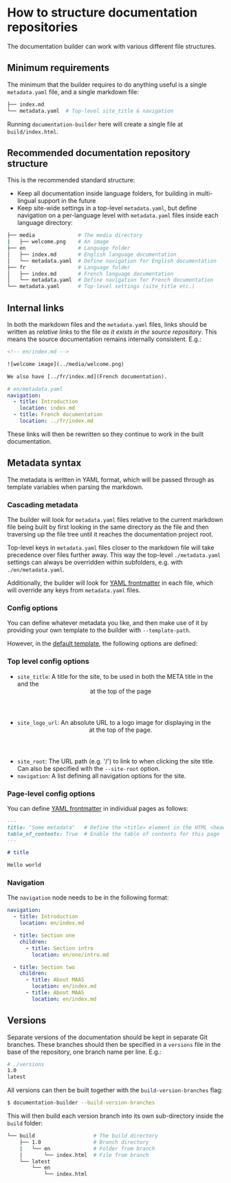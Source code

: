 # How to structure documentation repositories

The documentation builder can work with various different file structures.

## Minimum requirements

The minimum that the builder requires to do anything useful is a single
`metadata.yaml` file, and a single markdown file:

``` bash
├── index.md
└── metadata.yaml  # Top-level site_title & navigation
```

Running `documentation-builder` here will create a single file at
`build/index.html`.

## Recommended documentation repository structure

This is the recommended standard structure:

- Keep all documentation inside language folders, for building in multi-lingual
  support in the future
- Keep site-wide settings in a top-level `metadata.yaml`, but define navigation
  on a per-language level with `metadata.yaml` files inside each language directory:

``` bash
├── media              # The media directory
|   ├── welcome.png    # An image
├── en                 # Language folder
│   ├── index.md       # English language documentation
│   └── metadata.yaml  # Define navigation for English documentation
├── fr                 # Language folder
│   ├── index.md       # French language documentation
│   └── metadata.yaml  # Define navigation for French documentation
└── metadata.yaml      # Top-level settings (site_title etc.)
```

## Internal links

In both the markdown files and the `metadata.yaml` files, links should be
written as *relative links* to the file *as it exists in the source repository*.
This means the source documentation remains internally consistent. E.g.:

``` html
<!-- en/index.md -->

![welcome image](../media/welcome.png)

We also have [../fr/index.md](French documentation).
```

``` yaml
# en/metadata.yaml
navigation:
  - title: Introduction
    location: index.md
  - title: French documentation
    location: ../fr/index.md
```

These links will then be rewritten so they continue to work in the built
documentation.

## Metadata syntax

The metadata is written in YAML format, which will be passed through as template
variables when parsing the markdown.

### Cascading metadata

The builder will look for `metadata.yaml` files relative to the current
markdown file being built by first looking in the same directory as the file
and then traversing up the file tree until it reaches the documentation project
root.

Top-level keys in `metadata.yaml` files closer to the markdown file will take
precedence over files further away. This way the top-level `./metadata.yaml`
settings can always be overridden within subfolders, e.g. with `./en/metadata.yaml`.

Additionally, the builder will look for [YAML frontmatter](https://jekyllrb.com/docs/frontmatter/)
in each file, which will override any keys from `metadata.yaml` files.

### Config options

You can define whatever metadata you like, and then make use of it by
providing your own template to the builder with `--template-path`.

However, in the [default template](https://github.com/CanonicalLtd/documentation-builder/blob/master/ubuntudesign/documentation_builder/resources/template.html), the following options are defined:

### Top level config options

- `site_title`: A title for the site, to be used in both the META title
  in the <head> and the <header> at the top of the page
- `site_logo_url`: An absolute URL to a logo image for displaying in the
  <header> at the top of the page.
- `site_root`: The URL path (e.g. '/') to link to when clicking the site title.
  Can also be specified with the `--site-root` option.
- `navigation`: A list defining all navigation options for the site.

### Page-level config options

You can define [YAML frontmatter](https://jekyllrb.com/docs/frontmatter/)
in individual pages as follows:

``` markdown
---
title: "Some metadata"   # Define the <title> element in the HTML <head>
table_of_contents: True  # Enable the table of contents for this page
---

# title

Hello world
```

### Navigation

The `navigation` node needs to be in the following format:

``` yaml
navigation:
  - title: Introduction
    location: en/index.md

  - title: Section one
    children:
      - title: Section intro
        location: en/one/intro.md

  - title: Section two
    children:
      - title: About MAAS
        location: en/index.md
      - title: About MAAS
        location: en/index.md
```

## Versions

Separate versions of the documentation should be kept in separate Git
branches. These branches should then be specified in a `versions` file in the
base of the repository, one branch name per line. E.g.:

``` bash
# ./versions
1.0
latest
```

All versions can then be built together with the `build-version-branches` flag:

``` bash
$ documentation-builder --build-version-branches
```

This will then build each version branch into its own sub-directory inside the
`build` folder:

``` bash
└── build                   # The build directory
    ├── 1.0                 # Branch directory
    |   └── en              # Folder from branch
    |       └── index.html  # File from branch
    └── latest
        └── en
            └── index.html
```
